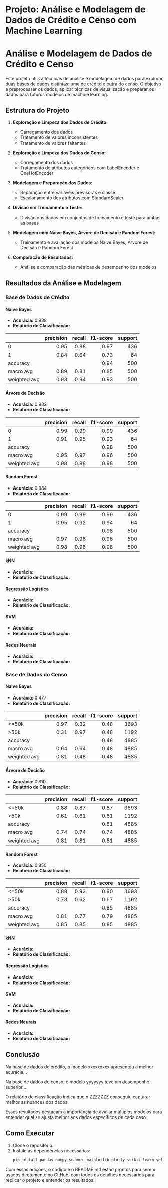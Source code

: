 # Projeto: Análise e Modelagem de Dados de Crédito e Censo com Machine Learning

# Análise e Modelagem de Dados de Crédito e Censo

Este projeto utiliza técnicas de análise e modelagem de dados para explorar duas bases de dados distintas: uma de crédito e outra do censo. O objetivo é preprocessar os dados, aplicar técnicas de visualização e preparar os dados para futuros modelos de machine learning.

## Estrutura do Projeto

1. **Exploração e Limpeza dos Dados de Crédito:**
   - Carregamento dos dados
   - Tratamento de valores inconsistentes
   - Tratamento de valores faltantes

2. **Exploração e Limpeza dos Dados do Censo:**
   - Carregamento dos dados
   - Tratamento de atributos categóricos com LabelEncoder e OneHotEncoder

3. **Modelagem e Preparação dos Dados:**
   - Separação entre variáveis previsoras e classe
   - Escalonamento dos atributos com StandardScaler

4. **Divisão em Treinamento e Teste:**
   - Divisão dos dados em conjuntos de treinamento e teste para ambas as bases

5. **Modelagem com Naive Bayes, Árvore de Decisão e Random Forest:**
   - Treinamento e avaliação dos modelos Naive Bayes, Árvore de Decisão e Random Forest

6. **Comparação de Resultados:**
   - Análise e comparação das métricas de desempenho dos modelos

## Resultados da Análise e Modelagem

### Base de Dados de Crédito

#### Naive Bayes
- **Acurácia:** 0.938
- **Relatório de Classificação:**
  
|                 |   precision |   recall |   f1-score |   support |
|:----------------|------------:|---------:|-----------:|----------:|
| 0               |    0.95     |  0.98    |   0.97     |   436     |
| 1               |    0.84     |  0.64    |   0.73     |    64     |
| accuracy        |             |          |   0.94     |    500    |
| macro avg       |    0.89     |  0.81    |   0.85     |    500    |
| weighted avg    |    0.93     |  0.94    |   0.93     |    500    |


#### Árvore de Decisão
- **Acurácia:** 0.982
- **Relatório de Classificação:**

|                 |   precision |   recall |   f1-score |   support |
|:----------------|------------:|---------:|-----------:|----------:|
| 0               |    0.99     |  0.99    |   0.99     |   436     |
| 1               |    0.91     |  0.95    |   0.93     |    64     |
| accuracy        |             |          |   0.98     |   500     |
| macro avg       |    0.95     |  0.97    |   0.96     |   500     |
| weighted avg    |    0.98     |  0.98    |   0.98     |   500     |



#### Random Forest
- **Acurácia:** 0.984
- **Relatório de Classificação:**

|                 |   precision |   recall |   f1-score |   support |
|:----------------|------------:|---------:|-----------:|----------:|
| 0               |    0.99     |  0.99    |   0.99     |   436     |
| 1               |    0.95     |  0.92    |   0.94     |    64     |
| accuracy        |             |          |   0.98     |   500     |
| macro avg       |    0.97     |  0.96    |   0.96     |   500     |
| weighted avg    |    0.98     |  0.98    |   0.98     |   500     |


#### kNN
- **Acurácia:** 
- **Relatório de Classificação:**


#### Regressão Logística
- **Acurácia:** 
- **Relatório de Classificação:**


#### SVM
- **Acurácia:** 
- **Relatório de Classificação:**


#### Redes Neurais
- **Acurácia:** 
- **Relatório de Classificação:**


### Base de Dados do Censo

#### Naive Bayes
- **Acurácia:** 0.477
- **Relatório de Classificação:**

|                 |   precision |   recall |   f1-score |   support |
|:----------------|------------:|---------:|-----------:|----------:|
| <=50k           |    0.97     |   0.32   |   0.48     |   3693    |
| >50k            |    0.31     |   0.97   |   0.48     |   1192    |
| accuracy        |             |          |   0.48     |   4885    |
| macro avg       |    0.64     |   0.64   |   0.48     |   4885    |
| weighted avg    |    0.81     |   0.48   |   0.48     |   4885    |  


#### Árvore de Decisão
- **Acurácia:** 0.810
- **Relatório de Classificação:**

|                 |   precision |   recall |   f1-score |   support |
|:----------------|------------:|---------:|-----------:|----------:|
| <=50k           |    0.88     |   0.87   |   0.87     |   3693    |
| >50k            |    0.61     |   0.61   |   0.61     |   1192    |
| accuracy        |             |          |   0.81     |   4885    |
| macro avg       |    0.74     |   0.74   |   0.74     |   4885    |
| weighted avg    |    0.81     |   0.81   |   0.81     |   4885    |  


#### Random Forest
- **Acurácia:** 0.850
- **Relatório de Classificação:**

|                 |   precision |   recall |   f1-score |   support |
|:----------------|------------:|---------:|-----------:|----------:|
| <=50k           |    0.88     |   0.93   |   0.90     |   3693    |
| >50k            |    0.73     |   0.62   |   0.67     |   1192    |
| accuracy        |             |          |   0.85     |   4885    |
| macro avg       |    0.81     |   0.77   |   0.79     |   4885    |
| weighted avg    |    0.85     |   0.85   |   0.85     |   4885    | 


#### kNN
- **Acurácia:** 
- **Relatório de Classificação:**


#### Regressão Logística
- **Acurácia:** 
- **Relatório de Classificação:**


#### SVM
- **Acurácia:** 
- **Relatório de Classificação:**


#### Redes Neurais
- **Acurácia:** 
- **Relatório de Classificação:**



## Conclusão

Na base de dados de crédito, o modelo xxxxxxxxx apresentou a melhor acurácia...

Na base de dados do censo, o modelo yyyyyyy  teve um desempenho superior... 

O relatório de classificação indica que o ZZZZZZZ conseguiu capturar melhor as nuances dos dados.

Esses resultados destacam a importância de avaliar múltiplos modelos para entender qual se ajusta melhor aos dados específicos de cada caso.

## Como Executar

1. Clone o repositório.
2. Instale as dependências necessárias:
   ```sh
   pip install pandas numpy seaborn matplotlib plotly scikit-learn yellowbrick


Com essas adições, o código e o README.md estão prontos para serem usados diretamente no GitHub, com todos os detalhes necessários para replicar o projeto e entender os resultados.
